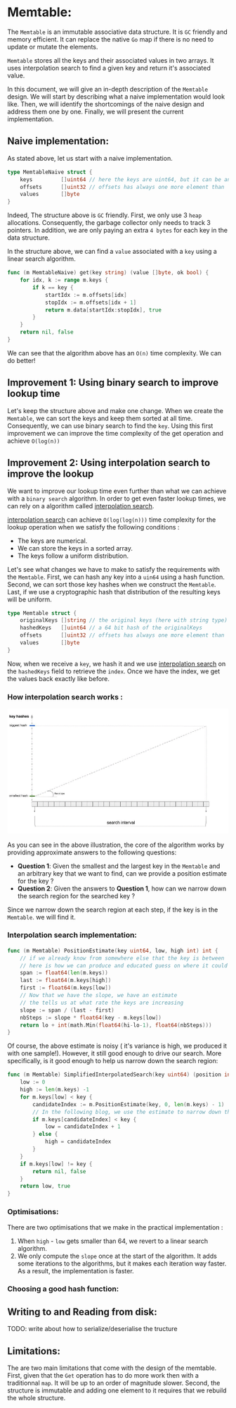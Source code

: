 # Memtable:

The `Memtable` is an immutable associative data structure. It is `GC` friendly and memory efficient. 
It can replace the native `Go` map if there is no need to update or mutate the elements.

`Memtable` stores all the keys and their associated values in two arrays. It uses interpolation search 
to find a given key and return it's associated value. 

In this document, we will give an in-depth description of the `Memtable` design. We will start by 
describing what a naive implementation would look like. Then, we will identify the shortcomings of 
the naive design and address them one by one. Finally, we will present the current implementation.

## Naive implementation:

As stated above, let us start with a naive implementation. 

```go 
type MemtableNaive struct {
	keys         []uint64 // here the keys are uint64, but it can be any primitive type
	offsets      []uint32 // offsets has always one more element than `keys`.
	values       []byte
}
```

Indeed, The structure above is `GC` friendly. First, we only use 3 `heap` allocations. Consequently, 
the garbage collector only needs to track 3 pointers. In addition, we are only paying an extra `4 bytes` 
for each key in the data structure. 

In the structure above, we can find a `value` associated with a `key` using a linear search algorithm. 

```go 
func (m MemtableNaive) get(key string) (value []byte, ok bool) {
    for idx, k := range m.keys { 
        if k == key { 
            startIdx := m.offsets[idx]
            stopIdx := m.offsets[idx + 1]
            return m.data[startIdx:stopIdx], true
        }
    } 
    return nil, false
}
```

We can see that the algorithm above has an `O(n)` time complexity. We can do better! 

## Improvement 1: Using binary search to improve lookup time 

Let's keep the structure above and make one change. When we create the `Memtable`, we can sort the keys 
and keep them sorted at all time. Consequently, we can use binary search to find the `key`. 
Using this first improvement we can improve the time complexity of the get operation and achieve `O(log(n))`

## Improvement 2: Using interpolation search to improve the lookup

We want to improve our lookup time even further than what we can achieve with a `binary search` algorithm. In order 
to get even faster lookup times, we can rely on a algorithm called [interpolation search](https://www.geeksforgeeks.org/interpolation-search/). 

[interpolation search](https://www.geeksforgeeks.org/interpolation-search/) can achieve `O(log(log(n)))` time complexity 
for the lookup operation when we satisfy the following conditions : 

* The keys are numerical.
* We can store the keys in a sorted array.
* The keys follow a uniform distribution.


Let's see what changes we have to make to satisfy the requirements with the `Memtable`. First, we can hash 
any key into a `uin64` using a hash function. Second, we can sort those key hashes when we construct 
the `Memtable`. Last, if we use a cryptographic hash that distribution of the resulting keys will be uniform.


```go 
type Memtable struct {
	originalKeys []string // the original keys (here with string type)
	hashedKeys   []uint64 // a 64 bit hash of the originalKeys
	offsets      []uint32 // offsets has always one more element than `keys`.
	values       []byte
}
```

Now, when we receive a `key`, we hash it and we use [interpolation search](https://www.geeksforgeeks.org/interpolation-search/) on the `hashedKeys` field to retrieve the `index`. Once we have the index, we get the values back exactly like before.

### How interpolation search works : 

![visual explanation of interpolated search](./interpollated_search.gif)

As you can see in the above illustration, the core of the algorithm works by providing approximate answers to the following questions: 

* **Question 1**: Given the smallest and the largest key in the `Memtable` and an arbitrary key that we want to find, can we provide a position estimate for the key ? 
* **Question 2**: Given the answers to **Question 1**, how can we narrow down the search region for the searched key ? 

Since we narrow down the search region at each step, if the key is in the `Memtable`. we will find it. 

### Interpolation search implementation: 

```go 
func (m Memtable) PositionEstimate(key uint64, low, high int) int { 
    // if we already know from somewhere else that the key is between `low` and `high` 
    // here is how we can produce and educated guess on where it could be.
	span := float64(len(m.keys))
	last := float64(m.keys[high])
	first := float64(m.keys[low])
    // Now that we have the slope, we have an estimate 
    // the tells us at what rate the keys are increasing
    slope := span / (last - first)
    nbSteps := slope * float64(key - m.keys[low])
    return lo + int(math.Min(float64(hi-lo-1), float64(nbSteps)))
}
```

Of course, the above estimate is noisy ( it's variance is high, we produced it with one sample!). 
However, it still good enough to drive our search. More specifically, is it good enough to help us narrow 
down the search region:

```go
func (m Memtable) SimplifiedInterpolatedSearch(key uint64) (position int, ok bool) {
    low := 0
    high := len(m.keys) -1
    for m.keys[low] < key { 
        candidateIndex := m.PositionEstimate(key, 0, len(m.keys) - 1)
        // In the following blog, we use the estimate to narrow down the search region.
        if m.keys[candidateIndex] < key {
            low = candidateIndex + 1 
        } else {
            high = candidateIndex
        }
    }
    if m.keys[low] != key {
		return nil, false
    }
    return low, true
}
```


### Optimisations: 
There are two optimisations that we make in the practical implementation : 

1. When `high` - `low` gets smaller than 64, we revert to a linear search algorithm.
2. We only compute the `slope` once at the start of the algorithm. It adds some iterations to the algorithms, but it makes each iteration way faster. As a result, the implementation is faster.

### Choosing a good hash function:

## Writing to and Reading from disk: 
TODO: write about how to serialize/deserialise the tructure

## Limitations: 

The are two main limitations that come with the design of the memtable. First, given that the `Get` operation has to do more work then with a traditionnal `map`. It will be up to an order of magnitude slower. Second, the structure is immutable and adding one element to it requires that we rebuild the whole structure.
